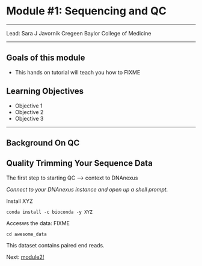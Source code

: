 
# Module #1: Sequencing and QC

***
Lead: Sara J Javornik Cregeen
Baylor College of Medicine
***

## Goals of this module
* This hands on tutorial will teach you how to FIXME

## Learning Objectives
* Objective 1
* Objective 2
* Objective 3

***

## Background On QC

## Quality Trimming Your Sequence Data

The first step to starting QC --> context to DNAnexus

*Connect to your DNAnexus instance and open up a shell prompt.*

Install XYZ
```
conda install -c bioconda -y XYZ
```

Accesws the data: FIXME
```
cd awesome_data

```
This dataset contains paired end reads. 

Next: [module2!](module2.rst)
